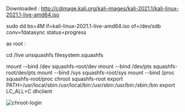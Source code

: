 
Downloaded : http://cdimage.kali.org/kali-images/kali-2021.1/kali-linux-2021.1-live-amd64.iso

sudo dd bs=4M if=kali-linux-2021.1-live-amd64.iso of=/dev/sdb conv=fdatasync status=progress

as root :

cd /live
unsquashfs filesystem.squashfs

mount --bind /dev squashfs-root/dev
mount --bind /dev/pts squashfs-root/dev/pts
mount --bind /sys squashfs-root/sys
mount --bind /proc squashfs-root/proc
chroot squashfs-root
export PATH=/usr/local/sbin:/usr/local/bin:/usr/sbin:/usr/bin:/sbin:/bin
export LC_ALL=C
dhclient

![chroot-login](https://user-images.githubusercontent.com/44880102/112771304-31333400-8ff9-11eb-93aa-355c770ae935.png)

